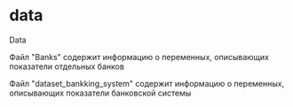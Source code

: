 # data
Data

Файл "Banks" содержит информацию о переменных, описывающих показатели отдельных банков

Файл "dataset_bankking_system" содержит информацию о переменных, описывающих показатели банковской системы
